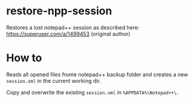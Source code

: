 # restore-npp-session
Restores a lost notepad++ session as described here: https://superuser.com/a/1499453 (original author)

# How to
Reads all opened files frome notepad++ backup folder and creates a new `session.xml` in the current working dir.

Copy and overwrite the existing `session.xml` in `%APPDATA%\Notepad++\`.